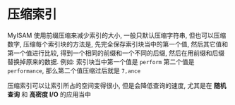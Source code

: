 # 压缩索引

MyISAM 使用前缀压缩来减少索引的大小, 一般只默认压缩字符串, 但也可以压缩数字, 压缩每个索引块的方法是, 先完全保存索引块当中的第一个值, 然后其它值和第一个值进行比较, 得到一个相同的前缀和一个不同的后缀, 然后在用前缀和后缀替换掉原来的数据. 例如: 索引块当中第一个值是 `perform` 第二个值是 `performance`, 那么第二个值压缩过后就是 `7,ance`

压缩索引可以让索引所占的空间变得很小, 但是会降低查询的速度, 尤其是在 **随机查询** 和 **高密度 I/O** 的应用当中
